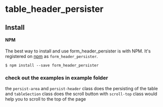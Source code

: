 # table_header_persister

## Install

#### NPM

The best way to install and use form_header_persister is with NPM.
It's registered on [npm](https://www.npmjs.com/package/form_header_persister) as `form_header_persister`.

```
$ npm install --save form_header_persister
```

### check out the examples in example folder

the `persist-area` and `persist-header` class does the persisting of the table and `tableSection` class does the scroll button with `scroll-top` class would help you to scroll to the top of the page
